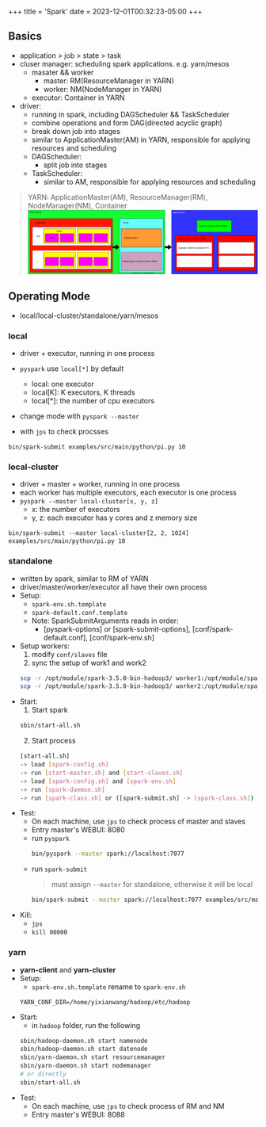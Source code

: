 +++
title = 'Spark'
date = 2023-12-01T00:32:23-05:00
+++

## Basics
- application > job > state > task
- cluser manager: scheduling spark applications. e.g. yarn/mesos
    - masater && worker
        - master: RM(ResourceManager in YARN)
        - worker: NM(NodeManager in YARN)
    - executor: Container in YARN
- driver: 
    - running in spark, including DAGScheduler && TaskScheduler
    - combine operations and form DAG(directed acyclic graph)
    - break down job into stages
    - similar to ApplicationMaster(AM) in YARN, responsible for applying resources and scheduling
    - DAGScheduler:
        - split job into stages
    - TaskScheduler:
        - similar to AM, responsible for applying resources and scheduling
> YARN: ApplicationMaster(AM), ResourceManager(RM), NodeManager(NM), Container
![spark-1](images-spark/spark-1.svg)

## Operating Mode
- local/local-cluster/standalone/yarn/mesos
### local
- driver + executor, running in one process
- `pyspark` use `local[*]` by default
    - local: one executor
    - local[K]: K executors, K threads
    - local[*]: the number of cpu executors
- change mode with `pyspark --master`

- with `jps` to check procsses 
```
bin/spark-submit examples/src/main/python/pi.py 10
```

### local-cluster
- driver + master + worker, running in one process
- each worker has multiple executors, each executor is one process
- `pyspark --master local-cluster[x, y, z]`
    - x: the number of executors
    - y, z: each executor has y cores and z memory size
```
bin/spark-submit --master local-cluster[2, 2, 1024] examples/src/main/python/pi.py 10
```

### standalone
- written by spark, similar to RM of YARN
- driver/master/worker/executor all have their own process
- Setup: 
    - `spark-env.sh.template`
    - `spark-default.conf.template`
    - Note: SparkSubmitArguments reads in order:
        - [pyspark-options] or [spark-submit-options], [conf/spark-default.conf], [conf/spark-env.sh]
- Setup workers:
    1. modify `conf/slaves` file
    2. sync the setup of work1 and work2 
    ```bash
    scp -r /opt/module/spark-3.5.0-bin-hadoop3/ worker1:/opt/module/spark-3.5.0-bin-hadoop3
    scp -r /opt/module/spark-3.5.0-bin-hadoop3/ worker2:/opt/module/spark-3.5.0-bin-hadoop3
    ```
- Start:
    1. Start spark
    ```bash
    sbin/start-all.sh
    ```
    2. Start process
    ```bash
    [start-all.sh] 
    -> load [spark-config.sh] 
    -> run [start-master.sh] and [start-slaves.sh]
    -> load [spark-config.sh] and [spark-env.sh]
    -> run [spark-daemon.sh]
    -> run [spark-class.sh] or ([spark-submit.sh] -> [spark-class.sh])
    ```
- Test:
    - On each machine, use `jps` to check process of master and slaves
    - Entry master's WEBUI: 8080
    - run `pyspark`
        ```bash
        bin/pyspark --master spark://localhost:7077
        ```
    - run `spark-submit`
        > must assign `--master` for standalone, otherwise it will be local
        ```bash
        bin/spark-submit --master spark://localhost:7077 examples/src/main/python/pi.py 10
        ```
- Kill:
    - `jps`
    - `kill 00000`

### yarn
- **yarn-client** and **yarn-cluster**
- Setup:
    - `spark-env.sh.template` rename to `spark-env.sh`
    ```
    YARN_CONF_DIR=/home/yixianwang/hadoop/etc/hadoop
    ```
- Start:
    - in `hadoop` folder, run the following
    ```bash
    sbin/hadoop-daemon.sh start namenode
    sbin/hadoop-daemon.sh start datenode
    sbin/yarn-daemon.sh start resourcemanager
    sbin/yarn-daemon.sh start nodemanager
    # or directly
    sbin/start-all.sh
    ```
- Test:
    - On each machine, use `jps` to check process of RM and NM
    - Entry master's WEBUI: 8088
